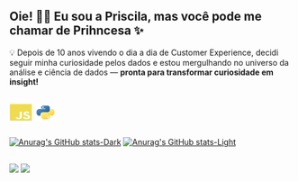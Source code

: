## Oie! 👋🏻 Eu sou a Priscila, mas você pode me chamar de Prihncesa ✨

💡 Depois de 10 anos vivendo o dia a dia de Customer Experience, decidi seguir minha curiosidade pelos dados e estou mergulhando no universo da análise e ciência de dados — **pronta para transformar curiosidade em insight!**

<div style="display: inline_block"><br>
  <img align="center" alt="Rafa-Js" height="30" width="40" src="https://raw.githubusercontent.com/devicons/devicon/master/icons/javascript/javascript-plain.svg">
  <img align="center" alt="Rafa-Python" height="30" width="40" src="https://raw.githubusercontent.com/devicons/devicon/master/icons/python/python-original.svg">
</div>

##

[![Anurag's GitHub stats-Dark](https://github-readme-stats.vercel.app/api?username=prihncesa&show_icons=true&theme=dracula#gh-dark-mode-only)](https://github.com/prihncesa/github-readme-stats#gh-dark-mode-only)
[![Anurag's GitHub stats-Light](https://github-readme-stats.vercel.app/api?username=prihncesa&show_icons=true&theme=buefy#gh-light-mode-only)](https://github.com/prihncesa/github-readme-stats#gh-light-mode-only)

##

<div> 
  <a href = "mailto:prihandrad@icloud.com"><img src="https://img.shields.io/badge/-Mail-%23333?style=for-the-badge&logo=gmail&logoColor=white" target="_blank"></a>
  <a href="https://www.linkedin.com/in/priscilandrad/" target="_blank"><img src="https://img.shields.io/badge/-LinkedIn-%230077B5?style=for-the-badge&logo=linkedin&logoColor=white" target="_blank"></a> 
</div>
